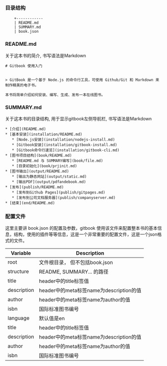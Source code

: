 ### 目录结构

```
    +------------
    | README.md
    | SUMMARY.md
    | book.json
```

### README.md

关于这本书的简介, 书写语法是Markdown

```
# Gitbook 使用入门


> GitBook 是一个基于 Node.js 的命令行工具，可使用 Github/Git 和 Markdown 来制作精美的电子书。

本书将简单介绍如何安装、编写、生成、发布一本在线图书。
```

### SUMMARY.md

关于这本书的目录结构, 用于显示gitbook左侧导航栏, 书写语法是Markdown

```
* [介绍](README.md)
* [基本安装](installation/README.md)
   * [Node.js安装](installation/nodejs-install.md)
   * [Gitbook安装](installation/gitbook-install.md)
   * [Gitbook命令行速览](installation/gitbook-cli.md)
* [图书项目结构](book/README.md)
   * [README.md 与 SUMMARY编写](book/file.md)
   * [目录初始化](book/prjinit.md)
* [图书输出](output/README.md)
   * [输出为静态网站](output/static.md)
   * [输出PDF](output/pdfandebook.md)
* [发布](publish/README.md)
   * [发布到Github Pages](publish/gitpages.md)
   * [发布到公司文档服务器](publish/companyserver.md)
* [结束](end/README.md)
```

### 配置文件
这里主要讲 book.json 的配置及参数，gitbook 使用该文件来配置整本书的基本信息，结构，使用的插件等等信息，这是一个非常重要的配置文件，这是一个json格式的文件。

| Variable    | Description |
| ----------- | ------------- |
| root        | 文件根目录， 但不包括book.json  |
| structure   | README, SUMMARY... 的路径  |
| title       | header中的title标签值  |
| description | header中的meta标签name为description的值  |
| author      | header中的meta标签name为author的值  |
| isbn        | 国际标准图书编号 |
| language    | 默认值是en  |
| title       | header中的title标签值  |
| description | header中的meta标签name为description的值  |
| author      | header中的meta标签name为author的值  |
| isbn        | 国际标准图书编号 |


























